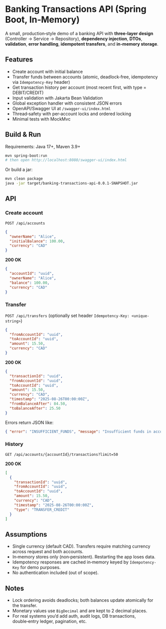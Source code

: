 # Banking Transactions API (Spring Boot, In‑Memory)

A small, production‑style demo of a banking API with **three‑layer design** (Controller → Service → Repository),
**dependency injection**, **DTOs**, **validation**, **error handling**, **idempotent transfers**, and **in‑memory storage**.

## Features

- Create account with initial balance
- Transfer funds between accounts (atomic, deadlock‑free, idempotency via `Idempotency-Key` header)
- Get transaction history per account (most recent first, with type = DEBIT/CREDIT)
- Input validation with Jakarta Bean Validation
- Global exception handler with consistent JSON errors
- OpenAPI/Swagger UI at `/swagger-ui/index.html`
- Thread‑safety with per‑account locks and ordered locking
- Minimal tests with MockMvc

## Build & Run

Requirements: Java 17+, Maven 3.9+

```bash
mvn spring-boot:run
# then open http://localhost:8080/swagger-ui/index.html
```

Or build a jar:

```bash
mvn clean package
java -jar target/banking-transactions-api-0.0.1-SNAPSHOT.jar
```

## API

### Create account

`POST /api/accounts`

```json
{
  "ownerName": "Alice",
  "initialBalance": 100.00,
  "currency": "CAD"
}
```

**200 OK**

```json
{
  "accountId": "uuid",
  "ownerName": "Alice",
  "balance": 100.00,
  "currency": "CAD"
}
```

### Transfer

`POST /api/transfers` (optionally set header `Idempotency-Key: <unique-string>`)

```json
{
  "fromAccountId": "uuid",
  "toAccountId": "uuid",
  "amount": 15.50,
  "currency": "CAD"
}
```

**200 OK**

```json
{
  "transactionId": "uuid",
  "fromAccountId": "uuid",
  "toAccountId": "uuid",
  "amount": 15.50,
  "currency": "CAD",
  "timestamp": "2025-08-26T00:00:00Z",
  "fromBalanceAfter": 84.50,
  "toBalanceAfter": 25.50
}
```

Errors return JSON like:

```json
{ "error": "INSUFFICIENT_FUNDS", "message": "Insufficient funds in account ...", "timestamp": "..." }
```

### History

`GET /api/accounts/{accountId}/transactions?limit=50`

**200 OK**

```json
[
  {
    "transactionId": "uuid",
    "fromAccountId": "uuid",
    "toAccountId": "uuid",
    "amount": 15.50,
    "currency": "CAD",
    "timestamp": "2025-08-26T00:00:00Z",
    "type": "TRANSFER_CREDIT"
  }
]
```

## Assumptions

- Single currency (default CAD). Transfers require matching currency across request and both accounts.
- In‑memory stores only (non‑persistent). Restarting the app loses data.
- Idempotency responses are cached in‑memory keyed by `Idempotency-Key` for demo purposes.
- No authentication included (out of scope).

## Notes

- Lock ordering avoids deadlocks; both balances update atomically for the transfer.
- Monetary values use `BigDecimal` and are kept to 2 decimal places.
- For real systems you’d add auth, audit logs, DB transactions, double‑entry ledger, pagination, etc.
